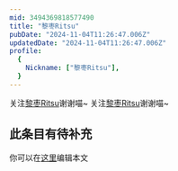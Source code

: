 ```yaml
---
mid: 3494369818577490
title: "黎枣Ritsu"
pubDate: "2024-11-04T11:26:47.006Z"
updatedDate: "2024-11-04T11:26:47.006Z"
profile:
  {
    Nickname: ["黎枣Ritsu"],
  }
---
```


关注[黎枣Ritsu](https://space.bilibili.com/3494369818577490)谢谢喵~ 关注[黎枣Ritsu](https://space.bilibili.com/3494369818577490)谢谢喵~

## 此条目有待补充
你可以在[这里](https://github.com/Yuhanawa/VTuber.ICU-Content/edit/master/v/黎枣Ritsu/index.md)编辑本文
